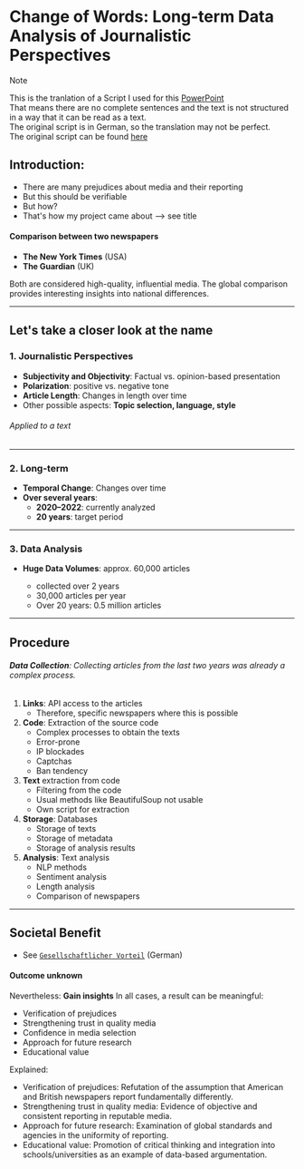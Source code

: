 # **Change of Words: Long-term Data Analysis of Journalistic Perspectives**

> [!NOTE]
> This is the tranlation of a Script I used for this [PowerPoint](./Presentation.pptx)<br>
> That means there are no complete sentences and the text is not structured in a way that it can be read as a text.<br>
> The original script is in German, so the translation may not be perfect.<br>
> The original script can be found [here](./Lehrer_Vorstellung/Script.md)

## Introduction:

- There are many prejudices about media and their reporting
- But this should be verifiable
- But how?
- That's how my project came about
  --> see title

#### Comparison between two newspapers

- **The New York Times** (USA)
- **The Guardian** (UK)

Both are considered high-quality, influential media. The global comparison provides interesting insights into national differences.

---

## **Let's take a closer look at the name**

### 1. Journalistic Perspectives

- **Subjectivity and Objectivity**: Factual vs. opinion-based presentation
- **Polarization**: positive vs. negative tone
- **Article Length**: Changes in length over time
- Other possible aspects: **Topic selection, language, style**

###### Applied to a text

---

### 2. Long-term

- **Temporal Change**: Changes over time
- **Over several years**:
  - **2020–2022**: currently analyzed
  - **20 years**: target period

---

### 3. Data Analysis

- **Huge Data Volumes**: approx. 60,000 articles

  - collected over 2 years
  - 30,000 articles per year
  - Over 20 years: 0.5 million articles

---

## Procedure

###### **Data Collection**: Collecting articles from the last two years was already a complex process.

1. **Links**: API access to the articles
   - Therefore, specific newspapers where this is possible
2. **Code**: Extraction of the source code
   - Complex processes to obtain the texts
   - Error-prone
   - IP blockades
   - Captchas
   - Ban tendency
3. **Text** extraction from code
   - Filtering from the code
   - Usual methods like BeautifulSoup not usable
   - Own script for extraction
4. **Storage**: Databases
   - Storage of texts
   - Storage of metadata
   - Storage of analysis results
5. **Analysis**: Text analysis
   - NLP methods
   - Sentiment analysis
   - Length analysis
   - Comparison of newspapers

---

## **Societal Benefit**

- See [`Gesellschaftlicher Vorteil`](./Gesellschaftlicher_Vorteil.md) (German)

#### Outcome unknown

Nevertheless: **Gain insights**
In all cases, a result can be meaningful:

- Verification of prejudices
- Strengthening trust in quality media
- Confidence in media selection
- Approach for future research
- Educational value

Explained:

- Verification of prejudices: Refutation of the assumption that American and British newspapers report fundamentally differently.
- Strengthening trust in quality media: Evidence of objective and consistent reporting in reputable media.
- Approach for future research: Examination of global standards and agencies in the uniformity of reporting.
- Educational value: Promotion of critical thinking and integration into schools/universities as an example of data-based argumentation.
